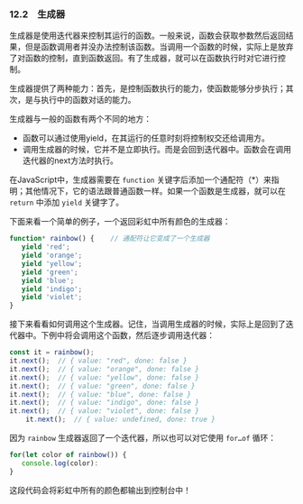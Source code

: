 ### 12.2　生成器

生成器是使用迭代器来控制其运行的函数。一般来说，函数会获取参数然后返回结果，但是函数调用者并没办法控制该函数。当调用一个函数的时候，实际上是放弃了对函数的控制，直到函数返回。有了生成器，就可以在函数执行时对它进行控制。

生成器提供了两种能力：首先，是控制函数执行的能力，使函数能够分步执行；其次，是与执行中的函数对话的能力。

生成器与一般的函数有两个不同的地方：

+ 函数可以通过使用yield，在其运行的任意时刻将控制权交还给调用方。
+ 调用生成器的时候，它并不是立即执行。而是会回到迭代器中。函数会在调用迭代器的next方法时执行。

在JavaScript中，生成器需要在 `function` 关键字后添加一个通配符（*）来指明；其他情况下，它的语法跟普通函数一样。如果一个函数是生成器，就可以在 `return` 中添加 `yield` 关键字了。

下面来看一个简单的例子，一个返回彩虹中所有颜色的生成器：

```javascript
function* rainbow() {    // 通配符让它变成了一个生成器
   yield 'red';
   yield 'orange';
   yield 'yellow';
   yield 'green';
   yield 'blue';
   yield 'indigo';
   yield 'violet';
} 
```

接下来看看如何调用这个生成器。记住，当调用生成器的时候，实际上是回到了迭代器中。下例中将会调用这个函数，然后逐步调用迭代器：

```javascript
const it = rainbow();
it.next();  // { value: "red", done: false }
it.next();  // { value: "orange", done: false }
it.next();  // { value: "yellow", done: false }
it.next();  // { value: "green", done: false }
it.next();  // { value: "blue", done: false }
it.next();  // { value: "indigo", done: false }
it.next();  // { value: "violet", done: false }
    it.next();  // { value: undefined, done: true }
```

因为 `rainbow` 生成器返回了一个迭代器，所以也可以对它使用 `for…of` 循环：

```javascript
for(let color of rainbow()) {
   console.log(color):
}
```

这段代码会将彩虹中所有的颜色都输出到控制台中！

